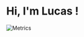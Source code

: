 Hi, I'm Lucas !
===============
![Metrics](https://metrics.lecoq.io/Lucas9h?template=classic&base.header=0&base.repositories=0&base.metadata=0&config.timezone=Europe%2FParis)